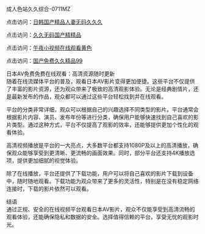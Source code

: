 成人色站久久综合-0711MZ

点击访问：<a href="https://heiliaoxwd5i8.pages.dev">日韩国产精品人妻无码久久久</a>

点击访问：<a href="https://heiliaowzu4ur.pages.dev">久久无码国产精精品</a>

点击访问：<a href="https://heiliaoxqkkct.pages.dev">午夜小视频在线观看黄色</a>

点击访问：<a href="https://heiliaowt0d7p.pages.dev">国产免费久久精品99</a>

日本AV免费免费在线观看：高清资源随时更新  
随着在线流媒体平台的普及，观看日本AV影片变得更加便捷。这些平台不仅提供了丰富的影片资源，还为观众带来了极致的高清观影体验。无论是经典剧情片，还是最新发布的作品，观众都可以通过这些平台轻松找到并在线观看。

平台的分类非常详细，观众可以根据自己的兴趣选择不同类型的影片。平台通常会根据影片内容、演员、发布年份等进行分类，确保用户能够快速找到自己喜欢的影片类型。通过这种方式，平台不仅提高了观影的效率，还能够提供更加个性化的观看体验。

高清视频播放是平台的一大亮点，大多数平台都支持1080P及以上的高清播放，确保观众能够享受到更清晰、更流畅的画面效果。同时，部分平台还支持4K播放选项，提供更加细腻的视觉体验。

除了在线播放，平台还提供了下载功能，用户可以将自己喜欢的影片下载到设备中，随时随地观看。下载功能为观众带来了更多的灵活性，特别是在没有稳定网络连接时，下载的影片依然可以观看。

结语  
通过正规、安全的在线视频平台观看日本AV影片，观众不仅能享受到高清流畅的观看体验，还能确保隐私和数据的安全。选择值得信赖的平台，享受无忧的观影时光。

<span style="display:none;">[Canonical link](https://github.com/error40466/yaaa09 )</span>


